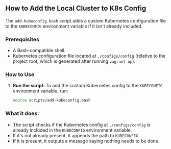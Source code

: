## How to Add the Local Cluster to K8s Config

The `add-kubeconfig.bash` script adds a custom Kubernetes configuration file to the `KUBECONFIG` environment variable if it isn't already included.

### Prerequisites
- A Bash-compatible shell.
- Kubernetes configuration file located at `./configs/config` (relative to the project root, which is generated after running `vagrant up`).

### How to Use

1. **Run the script**:
   To add the custom Kubernetes config to the `KUBECONFIG` environment variable, run:

   ```bash
   source scripts/add-kubeconfig.bash

### What it does:
- The script checks if the Kubernetes config at `./configs/config` is already included in the `KUBECONFIG` environment variable.
- If it's not already present, it appends the path to `KUBECONFIG`.
- If it is present, it outputs a message saying nothing needs to be done.
